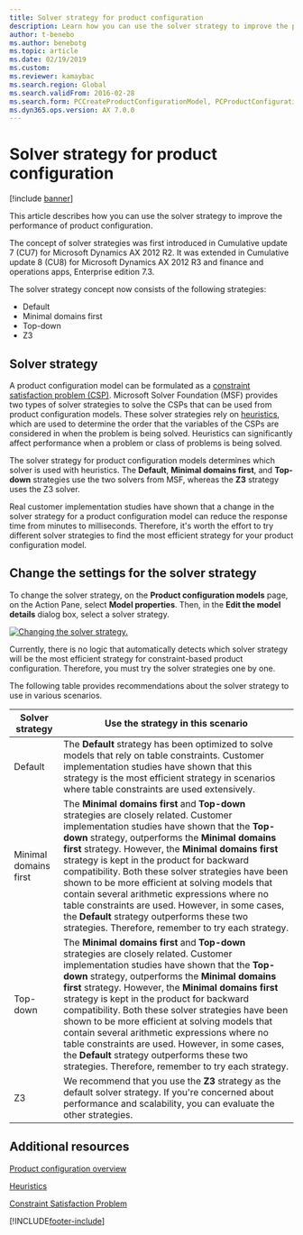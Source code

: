 ```yaml
---
title: Solver strategy for product configuration
description: Learn how you can use the solver strategy to improve the performance of product configuration, including an outline on solver strategies. 
author: t-benebo
ms.author: benebotg
ms.topic: article
ms.date: 02/19/2019
ms.custom:
ms.reviewer: kamaybac 
ms.search.region: Global
ms.search.validFrom: 2016-02-28
ms.search.form: PCCreateProductConfigurationModel, PCProductConfigurationModelListPage 
ms.dyn365.ops.version: AX 7.0.0
---
```


# Solver strategy for product configuration

[!include [banner](../includes/banner.md)]

This article describes how you can use the solver strategy to improve the performance of product configuration.

The concept of solver strategies was first introduced in Cumulative update 7 (CU7) for Microsoft Dynamics AX 2012 R2. It was extended in Cumulative update 8 (CU8) for Microsoft Dynamics AX 2012 R3 and finance and operations apps, Enterprise edition 7.3.

The solver strategy concept now consists of the following strategies:

- Default
- Minimal domains first
- Top-down
- Z3

## Solver strategy 

A product configuration model can be formulated as a [constraint satisfaction problem (CSP)](http://aima.cs.berkeley.edu/2nd-ed/newchap05.pdf). Microsoft Solver Foundation (MSF) provides two types of solver strategies to solve the CSPs that can be used from product configuration models. These solver strategies rely on [heuristics](https://techterms.com/definition/heuristic), which are used to determine the order that the variables of the CSPs are considered in when the problem is being solved. Heuristics can significantly affect performance when a problem or class of problems is being solved.

The solver strategy for product configuration models determines which solver is used with heuristics. The **Default**, **Minimal domains first**, and **Top-down** strategies use the two solvers from MSF, whereas the **Z3** strategy uses the Z3 solver. 

Real customer implementation studies have shown that a change in the solver strategy for a product configuration model can reduce the response time from minutes to milliseconds. Therefore, it's worth the effort to try different solver strategies to find the most efficient strategy for your product configuration model.

## Change the settings for the solver strategy

To change the solver strategy, on the **Product configuration models** page, on the Action Pane, select **Model properties**. Then, in the **Edit the model details** dialog box, select a solver strategy.

[![Changing the solver strategy.](./media/solver-strategy.png)](./media/solver-strategy.png)

Currently, there is no logic that automatically detects which solver strategy will be the most efficient strategy for constraint-based product configuration. Therefore, you must try the solver strategies one by one.

The following table provides recommendations about the solver strategy to use in various scenarios.

| Solver strategy      | Use the strategy in this scenario |
|----------------------|-----------------------------------|
| Default              | The **Default** strategy has been optimized to solve models that rely on table constraints. Customer implementation studies have shown that this strategy is the most efficient strategy in scenarios where table constraints are used extensively. |
| Minimal domains first | The **Minimal domains first** and **Top-down** strategies are closely related. Customer implementation studies have shown that the **Top-down** strategy, outperforms the **Minimal domains first** strategy. However, the **Minimal domains first** strategy is kept in the product for backward compatibility. Both these solver strategies have been shown to be more efficient at solving models that contain several arithmetic expressions where no table constraints are used. However, in some cases, the **Default** strategy outperforms these two strategies. Therefore, remember to try each strategy. |
| Top-down             | The **Minimal domains first** and **Top-down** strategies are closely related. Customer implementation studies have shown that the **Top-down** strategy, outperforms the **Minimal domains first** strategy. However, the **Minimal domains first** strategy is kept in the product for backward compatibility. Both these solver strategies have been shown to be more efficient at solving models that contain several arithmetic expressions where no table constraints are used. However, in some cases, the **Default** strategy outperforms these two strategies. Therefore, remember to try each strategy. |
| Z3                   | We recommend that you use the **Z3** strategy as the default solver strategy. If you're concerned about performance and scalability, you can evaluate the other strategies. |

## Additional resources

[Product configuration overview](build-product-configuration-model.md)

[Heuristics](https://techterms.com/definition/heuristic)

[Constraint Satisfaction Problem](http://aima.cs.berkeley.edu/2nd-ed/newchap05.pdf)


[!INCLUDE[footer-include](../../includes/footer-banner.md)]
